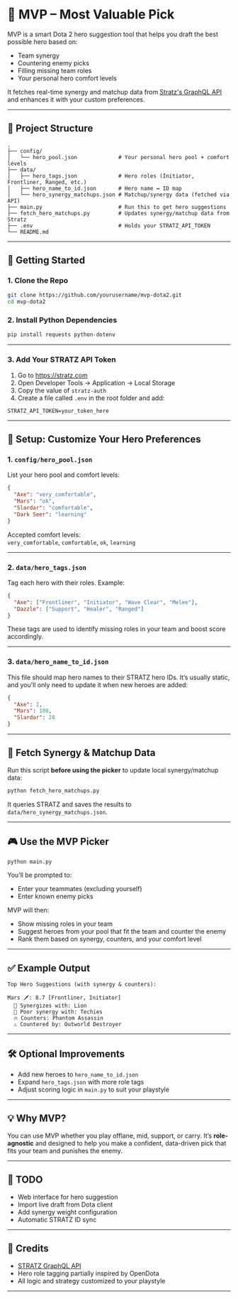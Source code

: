 # 🧠 MVP – Most Valuable Pick

MVP is a smart Dota 2 hero suggestion tool that helps you draft the best possible hero based on:
- Team synergy
- Countering enemy picks
- Filling missing team roles
- Your personal hero comfort levels

It fetches real-time synergy and matchup data from [Stratz's GraphQL API](https://stratz.com/) and enhances it with your custom preferences.

---

## 📁 Project Structure

```
.
├── config/
│   └── hero_pool.json             # Your personal hero pool + comfort levels
├── data/
│   ├── hero_tags.json             # Hero roles (Initiator, Frontliner, Ranged, etc.)
│   ├── hero_name_to_id.json       # Hero name ↔ ID map
│   └── hero_synergy_matchups.json # Matchup/synergy data (fetched via API)
├── main.py                        # Run this to get hero suggestions
├── fetch_hero_matchups.py         # Updates synergy/matchup data from Stratz
├── .env                           # Holds your STRATZ_API_TOKEN
└── README.md
```

---

## 🚀 Getting Started

### 1. Clone the Repo

```bash
git clone https://github.com/yourusername/mvp-dota2.git
cd mvp-dota2
```

### 2. Install Python Dependencies

```bash
pip install requests python-dotenv
```

---

### 3. Add Your STRATZ API Token

1. Go to https://stratz.com
2. Open Developer Tools → Application → Local Storage
3. Copy the value of `stratz-auth`
4. Create a file called `.env` in the root folder and add:

```env
STRATZ_API_TOKEN=your_token_here
```

---

## 🧠 Setup: Customize Your Hero Preferences

### 1. `config/hero_pool.json`

List your hero pool and comfort levels:
```json
{
  "Axe": "very_comfortable",
  "Mars": "ok",
  "Slardar": "comfortable",
  "Dark Seer": "learning"
}
```

Accepted comfort levels:  
`very_comfortable`, `comfortable`, `ok`, `learning`

---

### 2. `data/hero_tags.json`

Tag each hero with their roles. Example:
```json
{
  "Axe": ["Frontliner", "Initiator", "Wave Clear", "Melee"],
  "Dazzle": ["Support", "Healer", "Ranged"]
}
```

These tags are used to identify missing roles in your team and boost score accordingly.

---

### 3. `data/hero_name_to_id.json`

This file should map hero names to their STRATZ hero IDs. It’s usually static, and you'll only need to update it when new heroes are added:
```json
{
  "Axe": 2,
  "Mars": 108,
  "Slardar": 28
}
```

---

## 🔄 Fetch Synergy & Matchup Data

Run this script **before using the picker** to update local synergy/matchup data:

```bash
python fetch_hero_matchups.py
```

It queries STRATZ and saves the results to `data/hero_synergy_matchups.json`.

---

## 🎮 Use the MVP Picker

```bash
python main.py
```

You’ll be prompted to:
- Enter your teammates (excluding yourself)
- Enter known enemy picks

MVP will then:
- Show missing roles in your team
- Suggest heroes from your pool that fit the team and counter the enemy
- Rank them based on synergy, counters, and your comfort level

---

## ✅ Example Output

```
Top Hero Suggestions (with synergy & counters):

Mars 🗡️: 8.7 [Frontliner, Initiator]
  🤝 Synergizes with: Lion
  🚫 Poor synergy with: Techies
  🔥 Counters: Phantom Assassin
  ⚠️ Countered by: Outworld Destroyer
```

---

## 🛠️ Optional Improvements

- Add new heroes to `hero_name_to_id.json`
- Expand `hero_tags.json` with more role tags
- Adjust scoring logic in `main.py` to suit your playstyle

---

## 💡 Why MVP?

You can use MVP whether you play offlane, mid, support, or carry. It’s **role-agnostic** and designed to help you make a confident, data-driven pick that fits your team and punishes the enemy.

---

## 📌 TODO

- Web interface for hero suggestion
- Import live draft from Dota client
- Add synergy weight configuration
- Automatic STRATZ ID sync

---

## 🧠 Credits

- [STRATZ GraphQL API](https://docs.stratz.com)
- Hero role tagging partially inspired by OpenDota
- All logic and strategy customized to your playstyle

---
